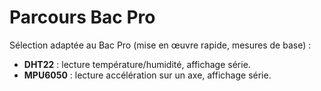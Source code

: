 # Parcours Bac Pro

Sélection adaptée au Bac Pro (mise en œuvre rapide, mesures de base) :
- **DHT22** : lecture température/humidité, affichage série.
- **MPU6050** : lecture accélération sur un axe, affichage série.

